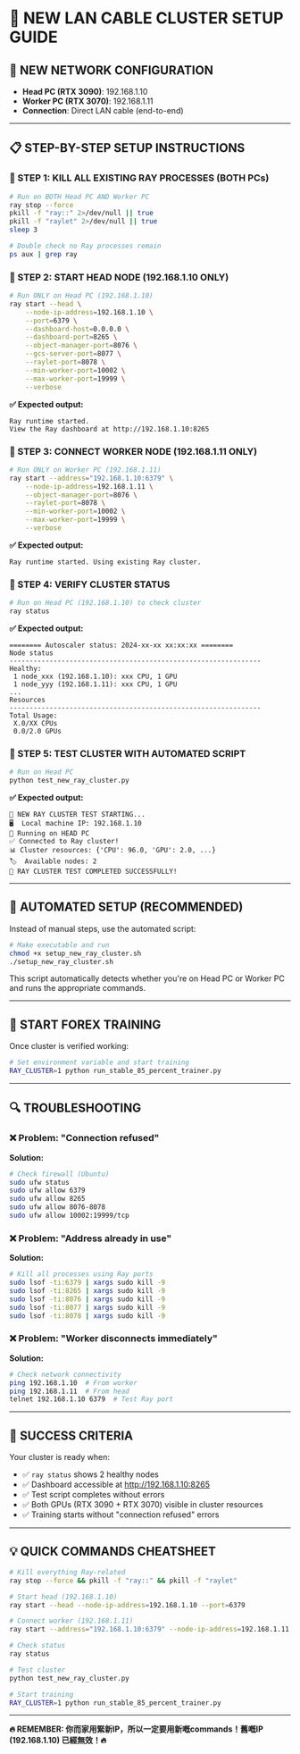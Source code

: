 # 🚀 NEW LAN CABLE CLUSTER SETUP GUIDE

## 🔧 NEW NETWORK CONFIGURATION
- **Head PC (RTX 3090)**: 192.168.1.10
- **Worker PC (RTX 3070)**: 192.168.1.11  
- **Connection**: Direct LAN cable (end-to-end)

---

## 📋 STEP-BY-STEP SETUP INSTRUCTIONS

### 🎯 STEP 1: KILL ALL EXISTING RAY PROCESSES (BOTH PCs)

```bash
# Run on BOTH Head PC AND Worker PC
ray stop --force
pkill -f "ray::" 2>/dev/null || true
pkill -f "raylet" 2>/dev/null || true
sleep 3

# Double check no Ray processes remain
ps aux | grep ray
```

### 🎯 STEP 2: START HEAD NODE (192.168.1.10 ONLY)

```bash
# Run ONLY on Head PC (192.168.1.10)
ray start --head \
    --node-ip-address=192.168.1.10 \
    --port=6379 \
    --dashboard-host=0.0.0.0 \
    --dashboard-port=8265 \
    --object-manager-port=8076 \
    --gcs-server-port=8077 \
    --raylet-port=8078 \
    --min-worker-port=10002 \
    --max-worker-port=19999 \
    --verbose
```

**✅ Expected output:**
```
Ray runtime started.
View the Ray dashboard at http://192.168.1.10:8265
```

### 🎯 STEP 3: CONNECT WORKER NODE (192.168.1.11 ONLY)

```bash
# Run ONLY on Worker PC (192.168.1.11)
ray start --address="192.168.1.10:6379" \
    --node-ip-address=192.168.1.11 \
    --object-manager-port=8076 \
    --raylet-port=8078 \
    --min-worker-port=10002 \
    --max-worker-port=19999 \
    --verbose
```

**✅ Expected output:**
```
Ray runtime started. Using existing Ray cluster.
```

### 🎯 STEP 4: VERIFY CLUSTER STATUS

```bash
# Run on Head PC (192.168.1.10) to check cluster
ray status
```

**✅ Expected output:**
```
======== Autoscaler status: 2024-xx-xx xx:xx:xx ========
Node status
---------------------------------------------------------------
Healthy:
 1 node_xxx (192.168.1.10): xxx CPU, 1 GPU
 1 node_yyy (192.168.1.11): xxx CPU, 1 GPU
...
Resources
---------------------------------------------------------------
Total Usage:
 X.0/XX CPUs
 0.0/2.0 GPUs
```

### 🎯 STEP 5: TEST CLUSTER WITH AUTOMATED SCRIPT

```bash
# Run on Head PC
python test_new_ray_cluster.py
```

**✅ Expected output:**
```
🔬 NEW RAY CLUSTER TEST STARTING...
🖥️  Local machine IP: 192.168.1.10
🎯 Running on HEAD PC
✅ Connected to Ray cluster!
📊 Cluster resources: {'CPU': 96.0, 'GPU': 2.0, ...}
🏷️  Available nodes: 2
🎊 RAY CLUSTER TEST COMPLETED SUCCESSFULLY!
```

---

## 🚀 AUTOMATED SETUP (RECOMMENDED)

Instead of manual steps, use the automated script:

```bash
# Make executable and run
chmod +x setup_new_ray_cluster.sh
./setup_new_ray_cluster.sh
```

This script automatically detects whether you're on Head PC or Worker PC and runs the appropriate commands.

---

## 🎯 START FOREX TRAINING

Once cluster is verified working:

```bash
# Set environment variable and start training
RAY_CLUSTER=1 python run_stable_85_percent_trainer.py
```

---

## 🔍 TROUBLESHOOTING

### ❌ Problem: "Connection refused"
**Solution:**
```bash
# Check firewall (Ubuntu)
sudo ufw status
sudo ufw allow 6379
sudo ufw allow 8265
sudo ufw allow 8076-8078
sudo ufw allow 10002:19999/tcp
```

### ❌ Problem: "Address already in use"
**Solution:**
```bash
# Kill all processes using Ray ports
sudo lsof -ti:6379 | xargs sudo kill -9
sudo lsof -ti:8265 | xargs sudo kill -9
sudo lsof -ti:8076 | xargs sudo kill -9
sudo lsof -ti:8077 | xargs sudo kill -9
sudo lsof -ti:8078 | xargs sudo kill -9
```

### ❌ Problem: "Worker disconnects immediately"
**Solution:**
```bash
# Check network connectivity
ping 192.168.1.10  # From worker
ping 192.168.1.11  # From head
telnet 192.168.1.10 6379  # Test Ray port
```

---

## 🎊 SUCCESS CRITERIA

Your cluster is ready when:
- ✅ `ray status` shows 2 healthy nodes
- ✅ Dashboard accessible at http://192.168.1.10:8265
- ✅ Test script completes without errors
- ✅ Both GPUs (RTX 3090 + RTX 3070) visible in cluster resources
- ✅ Training starts without "connection refused" errors

---

## 💡 QUICK COMMANDS CHEATSHEET

```bash
# Kill everything Ray-related
ray stop --force && pkill -f "ray::" && pkill -f "raylet"

# Start head (192.168.1.10)
ray start --head --node-ip-address=192.168.1.10 --port=6379

# Connect worker (192.168.1.11)  
ray start --address="192.168.1.10:6379" --node-ip-address=192.168.1.11

# Check status
ray status

# Test cluster
python test_new_ray_cluster.py

# Start training
RAY_CLUSTER=1 python run_stable_85_percent_trainer.py
```

---

**🔥 REMEMBER: 你而家用緊新IP，所以一定要用新嘅commands！舊嘅IP (192.168.1.10) 已經無效！🔥** 